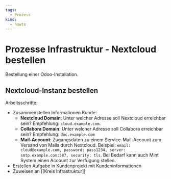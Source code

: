 ```yaml
---
tags:
  - Prozess
kind:
  - howto
---
```

# Prozesse Infrastruktur - Nextcloud bestellen

Bestellung einer Odoo-Installation.

## Nextcloud-Instanz bestellen

Arbeitsschritte:

* Zusammenstellen Informationen Kunde:
	* **Nextcloud Domain**: Unter welcher Adresse soll Nextcloud erreichbar sein? Empfehlung: `cloud.example.com`.
	* **Collabora Domain**: Unter welcher Adresse soll Collabora erreichbar sein? Empfehlung: `doc.example.com`
	* **Mail-Account**: Zugangsdaten zu einem Service-Mail-Account zum Versand von Mails durch Nextcloud. Beispiel: `email: cloud@example.com, password: pass1234, server: smtp.example.com:587, security: tls`. Bei Bedarf kann auch Mint System einen Account zur Verfügung stellen.
* Erstellen Aufgabe in Kundenprojekt mit Kundeninformationen
* Zuweisen an [[Kreis Infrastruktur]]


